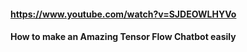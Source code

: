 #### https://www.youtube.com/watch?v=SJDEOWLHYVo
#### How to make an Amazing Tensor Flow Chatbot easily
